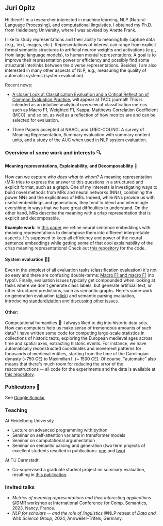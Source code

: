 ## Juri Opitz

Hi there! I'm a researcher interested in machine learning, NLP (Natural Language Processing), and computational linguistics. I obtained my Ph.D. from Heidelberg University, where I was advised by Anette Frank.

I like to study representations and their ability to meaningfully capture data (e.g., text, images, etc.). Representations of interest can range from explicit formal semantic structures to artificial neuron weights and activations (e.g., from large language models), to human mental representations. A goal is to improve their representation power or efficiency and possibly find some structural interlinks between the diverse representations. Besides, I am also interested in many other aspects of NLP, e.g., measuring the quality of automatic systems (system evaluation).

Recent news:

- [A closer Look at Classification Evaluation and a Critical Reflection of Common Evaluation Practice.](https://arxiv.org/abs/2404.16958) will appear at TACL journal!! This is intended as an intuitive analytical overview of classification metrics such as Macro F1, Weighted F1, Kappa, Matthews Correlation Coefficient (MCC), and so on, as well as a reflection of how metrics are and can be selected for evaluation. 
  
- Three Papers accepted at NAACL and LREC-COLING: A survey of Meaning Representation, Summary evaluation with summary content units, and a study of the AUC when used in NLP system evaluation.

### Overview of some work and interests 🔍

#### Meaning representations, Explainability, and Decomposability 🧐

How can we capture *who does what to whom*? A meaning representation (MR) tries to express the answer to this questions in a structured and explicit format, such as a graph. One of my interests is investigating ways to build novel methods from MRs and neural networks (NNs), combining the power NNs and the explicitness of MRs. Indeed, while NNs provide us with useful embeddings and generations, they tend to blend and intermingle everything in ways that we have great difficulties to understand. On the other hand, MRs describe the meaning with a crisp representation that is explicit and decomposable.

**Example work**: In [this paper](https://arxiv.org/abs/2206.07023) we refine neural sentence embeddings with meaning representations to decompose them into different interpretable aspects. It's supposed to keep all efficiency and power of the neural sentence embeddings while getting some of that cool explainability of the crisp meaning representations! Check out [this repository](https://github.com/flipz357/S3BERT) for the code.

#### System evaluation 😵‍💫

Even in the simplest of all evaluation tasks (classification evaluation) it's not so easy and there are confusing double-terms: [Macro F1 and macro F1](https://arxiv.org/abs/1911.03347) (no typo!). Finally, evaluation issues typically get compounded when looking at tasks where we don't generate class labels, but generate artificial text, or other structured predictions, such as semantic graphs. Here's some work on generation evaluation ([click](https://arxiv.org/abs/2305.16819)) and semantic parsing evaluation, introducing [standardiziation](https://arxiv.org/abs/2305.06993) and [discussing other issues](https://arxiv.org/abs/2210.06461).


#### Other:

Computational humanities 🤴: I always liked to dig into historic data sets. How can computers help us make sense of tremendous amounts of such data? I have written some code for computing large-scale statistics in collections of historic texts, exploring the European medieval ages across time and spatial axes, extracting historic events. For instance, we have automatically reconstructed coordinates and movement patterns for thousands of medieval entities, starting from the time of the Carolingian dynasty (~750 CE) to Maximilian I. (~ 1500 CE). Of course, "automatic" also means that there's much room for reducing the error of the resconstructions -- all code for the experiments and the data is available at [this repository](https://github.com/flipz357/regesta-imperii-to-semgis).

### Publications 📜

See [Google Scholar](https://scholar.google.de/citations?user=DzxugZIAAAAJ&hl=de)

### Teaching

At Heidelberg University

- Lecture on advanced programming with python
- Seminar on self-attention variants in transformer models
- Seminar on computational argumentation
- Seminar on semantic parsing and generation (two term projects of excellent students resulted in publications: [one](https://arxiv.org/abs/2106.04565) and [two](https://arxiv.org/abs/2203.13226))

At TU Darmstadt

- Co-supervised a graduate student project on summary evaluation, resulting in [this publication](https://arxiv.org/abs/2404.01701).

### Invited talks

- *Metrics of meaning representations and their interesting applications* @DMR workshop at International Conference for Comp. Semantics, 2023, Nancy, France.
- *NLP for scholars -- and the role of linguistics* @NLP retreat of *Data and Web Science Group*, 2024, Annweiler-Trifels, Germany.


